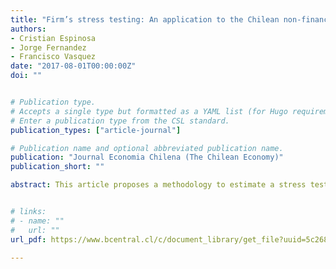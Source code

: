 ```yaml
---
title: "Firm’s stress testing: An application to the Chilean non-financial corporate sector (in Spanish)"
authors:
- Cristian Espinosa
- Jorge Fernandez
- Francisco Vasquez
date: "2017-08-01T00:00:00Z"
doi: ""


# Publication type.
# Accepts a single type but formatted as a YAML list (for Hugo requirements).
# Enter a publication type from the CSL standard.
publication_types: ["article-journal"]

# Publication name and optional abbreviated publication name.
publication: "Journal Economia Chilena (The Chilean Economy)"
publication_short: ""

abstract: This article proposes a methodology to estimate a stress test for the non-financial corporate sector in Chile. This is based on a detailed characterization of individual financial debt of firms, using statistical appendices compiled by the Superintendence of Securities and Insurance, which were validated using administrative records from the Superintendence of Banks and Financial Institutions and the Central Bank of Chile.


# links:
# - name: ""
#   url: ""
url_pdf: https://www.bcentral.cl/c/document_library/get_file?uuid=5c268999-b247-c67d-3c77-6a2fec5cf4d5&groupId=33528

---
```

